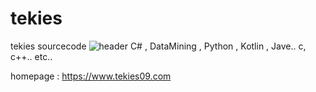 # tekies
tekies sourcecode
![header](https://capsule-render.vercel.app/api?type=wave&color=auto&height=300&section=header&text=capsule%20render&fontSize=90)
C# , DataMining , Python , Kotlin , Jave.. c, c++.. etc..

homepage :  https://www.tekies09.com
